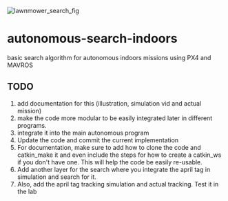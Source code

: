 ![lawnmower_search_fig](https://github.com/amashry/autonomous-search-indoors/assets/98168605/7b07b0ef-f52c-413b-99da-336e6f83761c)
# autonomous-search-indoors
basic search algorithm for autonomous indoors missions using PX4 and MAVROS

## TODO 
1. add documentation for this (illustration, simulation vid and actual mission)
2. make the code more modular to be easily integrated later in different programs.
3. integrate it into the main autonomous program
4. Update the code and commit the current implementation
5. For documentation, make sure to add how to clone the code and catkin_make it and even include the steps for how to create a catkin_ws if you don't have one. This will help the code be easily re-usable.
6. Add another layer for the search where you integrate the april tag in simulation and search for it.
7. Also, add the april tag tracking simulation and actual tracking. Test it in the lab
